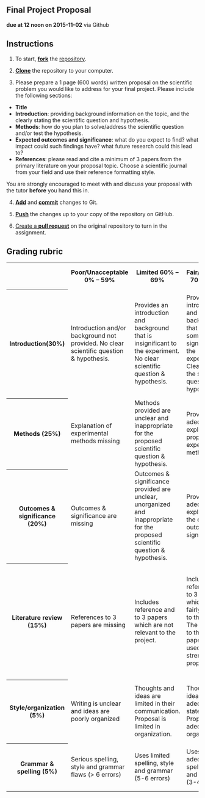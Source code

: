 ## Final Project Proposal
**due at 12 noon on 2015-11-02** via Github

## Instructions

1. To start, [**fork**](https://guides.github.com/activities/forking/) the [repository](https://github.com/PHY3009/final_project_proposal).

2. [**Clone**](http://gitref.org/creating/#clone) the repository to your computer.

3. Please prepare a 1 page (600 words) written proposal on the scientific problem you would 
like to address for your final project. Please include the following sections:

* **Title**
* **Introduction**: providing background information on the topic, and the clearly 
stating the scientific question and hypothesis.
* **Methods**: how do you plan to solve/address the scientific question and/or test the 
hypothesis.
* **Expected outcomes and significance**: what do you expect to find? what impact could 
such findings have? what future research could this lead to?
* **References**: please read and cite a minimum of 3 papers from the primary literature 
on your proposal topic. Choose a scientific journal from your field and use their reference
formatting style.

You are strongly encouraged to meet with and discuss your proposal with the tutor 
**before** you hand this in.

4. [**Add**](http://gitref.org/basic/#add) and [**commit**](http://gitref.org/basic/#commit) 
changes to Git.

6. [**Push**](http://gitref.org/remotes/#push) the changes up to your copy of the 
repository on GitHub.

7. [Create a **pull request**](https://help.github.com/articles/creating-a-pull-request/) 
on the original repository to turn in the assignment.

## Grading rubric

<table>
  <tr>
    <th></td>
    <th>Poor/Unacceptable 0% – 59%</td> 
    <th>Limited 60% – 69%</td> 
    <th>Fair/Adequate 70% – 79%</td> 
    <th>Good 80% – 89%</td> 
    <th>Exceptional 90% – 100%</td> 
  </tr>
  <tr>
    <th> Introduction(30%)</td>
    <td>Introduction and/or background not provided. No clear scientific question & hypothesis.</td> 
    <td>Provides an introduction and background that is insignificant to the experiment. No clear scientific question & hypothesis.</td> 
    <td>Provides an introduction and background that is somewhat significant to the experiment. Clearly states the scientific question & hypothesis.</td> 
    <td>Provides a good introduction and background that is significant to the experiment. Clearly states the scientific question & hypothesis.</td> 
    <td>Provides an exceptionally clear and thorough introduction and background. Clearly states the scientific question & hypothesis.</td> 
  </tr>
  <tr>
    <th>Methods (25%)</td>
    <td>Explanation of experimental methods missing </td> 
    <td>Methods provided are unclear and inappropriate for the proposed scientific question & hypothesis.</td> 
    <td>Provides and adequate explanation of proposed experimental methods </td> 
    <td>Provides an good explanation of proposed experimental methods </td> 
    <td>Provides a exceptional explanation of the proposed experimental methods</td> 
  </tr>
  <tr>
    <th>Outcomes & significance (20%)</td>
    <td>Outcomes & significance are missing</td> 
    <td>Outcomes & significance provided are unclear, unorganized and inappropriate for the proposed scientific question & hypothesis.</td> 
    <td>Provides an adequate explanation of the expected outcomes & significance</td> 
    <td>Provides a good explanation of the expected outcomes & significance</td> 
    <td>Provides an exceptionally clear explanation of the expected outcomes & significance</td> 
  </tr>
  <tr>
    <th>Literature review (15%)</td>
    <td>References to 3 papers are missing</td> 
    <td>Includes reference and to 3 papers which are not relevant to the project.</td> 
    <td>Includes reference and to 3 papers which are fairly relevant to the project. The citations to these papers are not used to strengthen the proposal.</td> 
    <td>Includes reference and to 3 papers which are fairly relevant to the project. The citations to these papers are used to strengthen the proposal.</td> 
    <td>Includes reference and to 3 papers which are directly relevant to the project. The citations to these papers are used to strengthen the proposal.</td> 
  </tr>
  <tr>
    <th>Style/organization (5%)</td>
    <td>Writing is unclear and ideas are poorly organized</td> 
    <td>Thoughts and ideas are limited in their communication. Proposal is limited in organization.</td> 
    <td>Thoughts and ideas are adequately stated. Proposal is adequately organized. </td> 
    <td>Thoughts and ideas are well stated. Proposal is well organized.</td> 
    <td>Thoughts and ideas are clearly stated. Proposal is logical and exceptionally organized.</td> 
  </tr>
  <tr>
  	<th>Grammar & spelling (5%)</td>
    <td>Serious spelling, style and grammar flaws (> 6 errors)</td> 
    <td>Uses limited spelling, style and grammar (5-6 errors)</td> 
    <td>Uses adequate spelling, style and grammar (3-4 errors) </td> 
    <td>Uses good spelling, style and grammar (1-2 errors)</td> 
    <td>Uses exceptional spelling, style and grammar (0 errors)</td> 
  </tr>
</table>